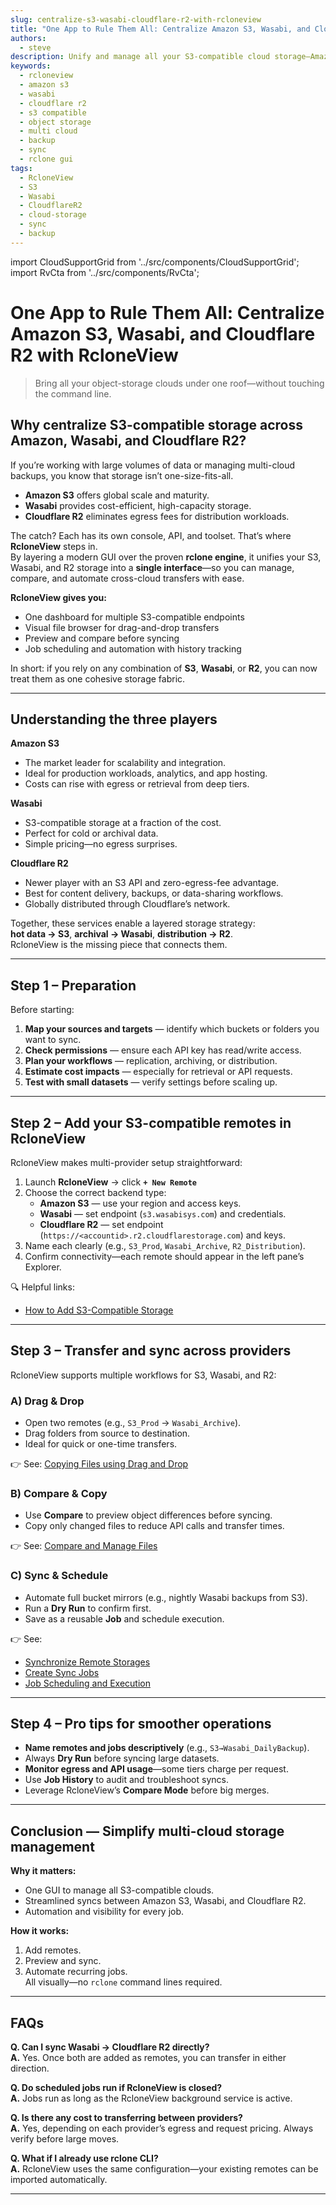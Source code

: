 ```yaml
---
slug: centralize-s3-wasabi-cloudflare-r2-with-rcloneview
title: "One App to Rule Them All: Centralize Amazon S3, Wasabi, and Cloudflare R2 with RcloneView"
authors:
  - steve
description: Unify and manage all your S3-compatible cloud storage—Amazon S3, Wasabi, and Cloudflare R2—through one intuitive GUI. Preview, sync, and automate transfers with RcloneView’s all-in-one interface, no CLI required.
keywords:
  - rcloneview
  - amazon s3
  - wasabi
  - cloudflare r2
  - s3 compatible
  - object storage
  - multi cloud
  - backup
  - sync
  - rclone gui
tags:
  - RcloneView
  - S3
  - Wasabi
  - CloudflareR2
  - cloud-storage
  - sync
  - backup
---
```


import CloudSupportGrid from '../src/components/CloudSupportGrid';
import RvCta from '../src/components/RvCta';

# One App to Rule Them All: Centralize Amazon S3, Wasabi, and Cloudflare R2 with RcloneView

> Bring all your object-storage clouds under one roof—without touching the command line.

## Why centralize S3-compatible storage across Amazon, Wasabi, and Cloudflare R2?

If you’re working with large volumes of data or managing multi-cloud backups, you know that storage isn’t one-size-fits-all.  
- **Amazon S3** offers global scale and maturity.  
- **Wasabi** provides cost-efficient, high-capacity storage.  
- **Cloudflare R2** eliminates egress fees for distribution workloads.

The catch? Each has its own console, API, and toolset. That’s where **RcloneView** steps in.  
By layering a modern GUI over the proven **rclone engine**, it unifies your S3, Wasabi, and R2 storage into a **single interface**—so you can manage, compare, and automate cross-cloud transfers with ease.

<!-- truncate -->

**RcloneView gives you:**
- One dashboard for multiple S3-compatible endpoints  
- Visual file browser for drag-and-drop transfers  
- Preview and compare before syncing  
- Job scheduling and automation with history tracking  

In short: if you rely on any combination of **S3**, **Wasabi**, or **R2**, you can now treat them as one cohesive storage fabric.

---

## Understanding the three players

**Amazon S3**
- The market leader for scalability and integration.  
- Ideal for production workloads, analytics, and app hosting.  
- Costs can rise with egress or retrieval from deep tiers.

**Wasabi**
- S3-compatible storage at a fraction of the cost.  
- Perfect for cold or archival data.  
- Simple pricing—no egress surprises.

**Cloudflare R2**
- Newer player with an S3 API and zero-egress-fee advantage.  
- Best for content delivery, backups, or data-sharing workflows.  
- Globally distributed through Cloudflare’s network.

Together, these services enable a layered storage strategy:  
**hot data → S3**, **archival → Wasabi**, **distribution → R2**.  
RcloneView is the missing piece that connects them.

---

<RvCta imageSrc="/img/rcloneview-preview.png" downloadUrl="https://rcloneview.com/src/download.html" />

## Step 1 – Preparation

Before starting:

1. **Map your sources and targets** — identify which buckets or folders you want to sync.  
2. **Check permissions** — ensure each API key has read/write access.  
3. **Plan your workflows** — replication, archiving, or distribution.  
4. **Estimate cost impacts** — especially for retrieval or API requests.  
5. **Test with small datasets** — verify settings before scaling up.

---

## Step 2 – Add your S3-compatible remotes in RcloneView

RcloneView makes multi-provider setup straightforward:

1. Launch **RcloneView** → click **`+ New Remote`**  
2. Choose the correct backend type:  
   - **Amazon S3** — use your region and access keys.  
   - **Wasabi** — set endpoint (`s3.wasabisys.com`) and credentials.  
   - **Cloudflare R2** — set endpoint (`https://<accountid>.r2.cloudflarestorage.com`) and keys.  
3. Name each clearly (e.g., `S3_Prod`, `Wasabi_Archive`, `R2_Distribution`).  
4. Confirm connectivity—each remote should appear in the left pane’s Explorer.

🔍 Helpful links:  
- [How to Add S3-Compatible Storage](/support/howto/remote-storage-connection-settings/s3)  

---

## Step 3 – Transfer and sync across providers

RcloneView supports multiple workflows for S3, Wasabi, and R2:

### A) **Drag & Drop**
- Open two remotes (e.g., `S3_Prod` → `Wasabi_Archive`).  
- Drag folders from source to destination.  
- Ideal for quick or one-time transfers.

👉 See: [Copying Files using Drag and Drop](/support/howto/rcloneview-basic/browse-and-manage-remote-storage#copying-files-using-drag-and-drop)

### B) **Compare & Copy**
- Use **Compare** to preview object differences before syncing.  
- Copy only changed files to reduce API calls and transfer times.

👉 See: [Compare and Manage Files](/support/howto/rcloneview-basic/compare-folder-contents#compare-results-and-manage-files)

### C) **Sync & Schedule**
- Automate full bucket mirrors (e.g., nightly Wasabi backups from S3).  
- Run a **Dry Run** to confirm first.  
- Save as a reusable **Job** and schedule execution.

👉 See:  
- [Synchronize Remote Storages](/support/howto/rcloneview-basic/synchronize-remote-storages)  
- [Create Sync Jobs](/support/howto/rcloneview-basic/create-sync-jobs)  
- [Job Scheduling and Execution](/support/howto/rcloneview-advanced/job-scheduling-and-execution)

---

## Step 4 – Pro tips for smoother operations

- **Name remotes and jobs descriptively** (e.g., `S3→Wasabi_DailyBackup`).  
- Always **Dry Run** before syncing large datasets.  
- **Monitor egress and API usage**—some tiers charge per request.  
- Use **Job History** to audit and troubleshoot syncs.  
- Leverage RcloneView’s **Compare Mode** before big merges.

---

## Conclusion — Simplify multi-cloud storage management

**Why it matters:**  
- One GUI to manage all S3-compatible clouds.  
- Streamlined syncs between Amazon S3, Wasabi, and Cloudflare R2.  
- Automation and visibility for every job.  

**How it works:**  
1. Add remotes.  
2. Preview and sync.  
3. Automate recurring jobs.  
All visually—no `rclone` command lines required.

---

## FAQs

**Q. Can I sync Wasabi → Cloudflare R2 directly?**  
**A.** Yes. Once both are added as remotes, you can transfer in either direction.

**Q. Do scheduled jobs run if RcloneView is closed?**  
**A.** Jobs run as long as the RcloneView background service is active.

**Q. Is there any cost to transferring between providers?**  
**A.** Yes, depending on each provider’s egress and request pricing. Always verify before large moves.

**Q. What if I already use rclone CLI?**  
**A.** RcloneView uses the same configuration—your existing remotes can be imported automatically.

---

<CloudSupportGrid />